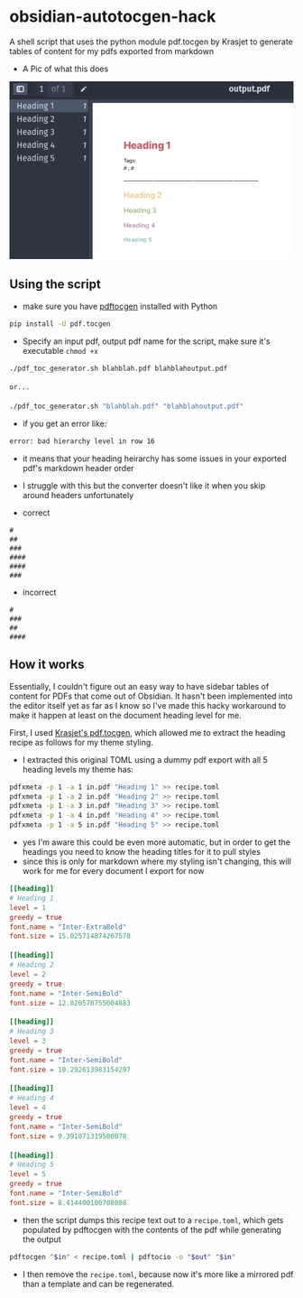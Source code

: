 # obsidian-autotocgen-hack
A shell script that uses the python module pdf.tocgen by Krasjet to generate tables of content for my pdfs exported from markdown

- A Pic of what this does


![](https://github.com/Nathan-Yorio/obsidian-autotocgen-hack/blob/main/2023-03-13_11-46.png)


## Using the script
- make sure you have [pdftocgen](https://github.com/Krasjet/pdf.tocgen) installed with Python
```sh
pip install -U pdf.tocgen
```

- Specify an input pdf, output pdf name for the script, make sure it's executable `chmod +x`
```sh
./pdf_toc_generator.sh blahblah.pdf blahblahoutput.pdf

or...

./pdf_toc_generator.sh "blahblah.pdf" "blahblahoutput.pdf"
```

- if you get an error like:
```sh
error: bad hierarchy level in row 16
```
- it means that your heading heirarchy has some issues in your exported pdf's markdown header order
- I struggle with this but the converter doesn't like it when you skip around headers unfortunately

- correct
```
#
##
###
####
####
###
```

- incorrect
```
#
###
##
####
```


## How it works

Essentially, I couldn't figure out an easy way to have sidebar tables of content for PDFs that come out of Obsidian. It hasn't been implemented into the editor itself yet as far as I know so I've made this hacky workaround to make it happen at least on the document heading level for me.

First, I used [Krasjet's pdf.tocgen](https://github.com/Krasjet/pdf.tocgen), which allowed me to extract the heading recipe as follows for my theme styling.

- I extracted this original TOML using a dummy pdf export with all 5 heading levels my theme has:

```sh
pdfxmeta -p 1 -a 1 in.pdf "Heading 1" >> recipe.toml
pdfxmeta -p 1 -a 2 in.pdf "Heading 2" >> recipe.toml
pdfxmeta -p 1 -a 3 in.pdf "Heading 3" >> recipe.toml
pdfxmeta -p 1 -a 4 in.pdf "Heading 4" >> recipe.toml
pdfxmeta -p 1 -a 5 in.pdf "Heading 5" >> recipe.toml
```
- yes I'm aware this could be even more automatic, but in order to get the headings you need to know the heading titles for it to pull styles
- since this is only for markdown where my styling isn't changing, this will work for me for every document I export for now

```toml
[[heading]]
# Heading 1
level = 1
greedy = true
font.name = "Inter-ExtraBold"
font.size = 15.025714874267578

[[heading]]
# Heading 2
level = 2
greedy = true
font.name = "Inter-SemiBold"
font.size = 12.020570755004883

[[heading]]
# Heading 3
level = 3
greedy = true
font.name = "Inter-SemiBold"
font.size = 10.292613983154297

[[heading]]
# Heading 4
level = 4
greedy = true
font.name = "Inter-SemiBold"
font.size = 9.391071319580078

[[heading]]
# Heading 5
level = 5
greedy = true
font.name = "Inter-SemiBold"
font.size = 8.414400100708008
```

- then the script dumps this recipe text out to a `recipe.toml`, which gets populated by pdftocgen with the contents of the pdf while generating the output
```sh
pdftocgen "$in" < recipe.toml | pdftocio -o "$out" "$in"
```

- I then remove the `recipe.toml`, because now it's more like a mirrored pdf than a template and can be regenerated.


